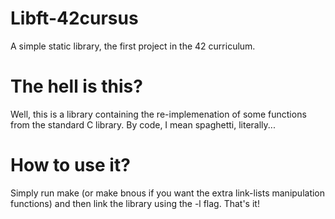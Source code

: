 # Libft-42cursus
A simple static library, the first project in the 42 curriculum.

# The hell is this?
Well, this is a library containing the re-implemenation of some functions from the standard C library.
By code, I mean spaghetti, literally...

# How to use it?
Simply run make (or make bnous if you want the extra link-lists manipulation functions) and then link the library using the -l flag.
That's it!
